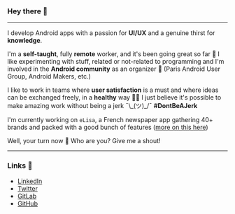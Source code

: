 ### Hey there 👋

---

I develop Android apps with a passion for **UI/UX** and a genuine thirst for **knowledge**.

I'm a **self-taught**, fully **remote** worker, and it's been going great so far 🙌 I like experimenting with stuff, related or not-related to programming and I'm involved in the **Android community** as an organizer 👥 (Paris Android User Group, Android Makers, etc.) 

I like to work in teams where **user satisfaction** is a must and where ideas can be exchanged freely, in a **healthy** way 🤗✨ I just believe it's possible to make amazing work without being a jerk ¯\\\_(ツ)\_/¯ **#DontBeAJerk**

I'm currently working on `eLisa`, a French newspaper app gathering 40+ brands and packed with a good bunch of features ([more on this here](https://elisa.prismamedia.com/))

Well, your turn now 🙂 Who are you? Give me a shout!

---

### Links 🔗

- [LinkedIn](https://linkedin.com/in/r4dixx)
- [Twitter](https://twitter.com/r4dixx)
- [GitLab](https://gitlab.com/asikel)
- [GitHub](https://github.com/r4dixx)
